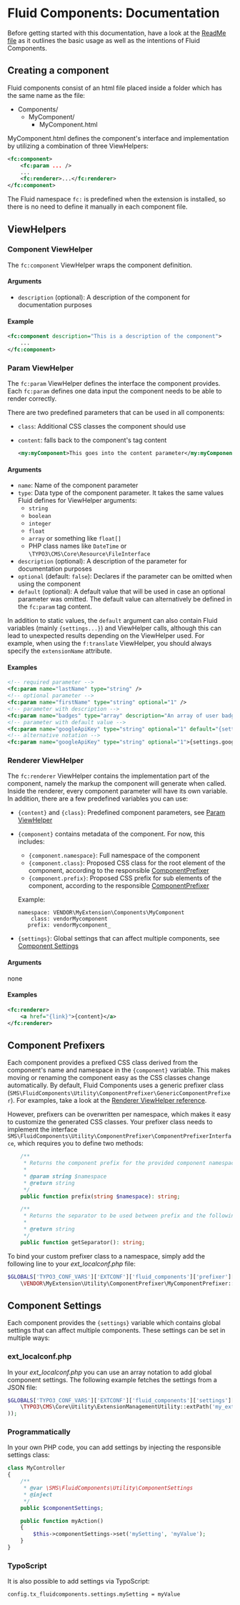 # Fluid Components: Documentation

Before getting started with this documentation, have a look at the [ReadMe file](../ReadMe.md) as it outlines the basic usage as well as the intentions of Fluid Components.

## Creating a component

Fluid components consist of an html file placed inside a folder which has the same name as the file:

* Components/
    * MyComponent/
        * MyComponent.html

MyComponent.html defines the component's interface and implementation by utilizing a combination of three ViewHelpers:

```xml
<fc:component>
    <fc:param ... />
    ...
    <fc:renderer>...</fc:renderer>
</fc:component>
```

The Fluid namespace `fc:` is predefined when the extension is installed, so there is no need to define it manually in each component file.

## ViewHelpers

### Component ViewHelper

The `fc:component` ViewHelper wraps the component definition.

#### Arguments

* `description` (optional): A description of the component for documentation purposes

#### Example

```xml
<fc:component description="This is a description of the component">
    ...
</fc:component>
```

### Param ViewHelper

The `fc:param` ViewHelper defines the interface the component provides. Each `fc:param` defines one data input the component needs to be able to render correctly.

There are two predefined parameters that can be used in all components:

* `class`: Additional CSS classes the component should use
* `content`: falls back to the component's tag content

    ```xml
    <my:myComponent>This goes into the content parameter</my:myComponent>
    ```

#### Arguments

* `name`: Name of the component parameter
* `type`: Data type of the component parameter. It takes the same values Fluid defines for ViewHelper arguments:
    * `string`
    * `boolean`
    * `integer`
    * `float`
    * `array` or something like `float[]`
    * PHP class names like `DateTime` or `\TYPO3\CMS\Core\Resource\FileInterface`
* `description` (optional): A description of the parameter for documentation purposes
* `optional` (default: `false`): Declares if the parameter can be omitted when using the component
* `default` (optional): A default value that will be used in case an optional parameter was omitted. The default value can alternatively be defined in the `fc:param` tag content.

In addition to static values, the `default` argument can also contain Fluid variables (mainly `{settings...}`) and ViewHelper calls, although this can lead to unexpected results depending on the ViewHelper used. For example, when using the `f:translate` ViewHelper, you should always specify the `extensionName` attribute.

#### Examples

```xml
<!-- required parameter -->
<fc:param name="lastName" type="string" />
<!-- optional parameter -->
<fc:param name="firstName" type="string" optional="1" />
<!-- parameter with description -->
<fc:param name="badges" type="array" description="An array of user badges" />
<!-- parameter with default value -->
<fc:param name="googleApiKey" type="string" optional="1" default="{settings.google.apiKey}" />
<!-- alternative notation -->
<fc:param name="googleApiKey" type="string" optional="1">{settings.google.apiKey}</fc:param>
```

### Renderer ViewHelper

The `fc:renderer` ViewHelper contains the implementation part of the component, namely the markup the component will generate when called. Inside the renderer, every component parameter will have its own variable. In addition, there are a few predefined variables you can use:

* `{content}` and `{class}`: Predefined component parameters, see [Param ViewHelper](#param-viewhelper)

* `{component}` contains metadata of the component. For now, this includes:
    * `{component.namespace}`: Full namespace of the component
    * `{component.class}`: Proposed CSS class for the root element of the component, according to the responsible [ComponentPrefixer](#component-prefixer)
    * `{component.prefix}`: Proposed CSS prefix for sub elements of the component, according to the responsible [ComponentPrefixer](#component-prefixer)
    
    Example:
  
    ```
    namespace: VENDOR\MyExtension\Components\MyComponent
        class: vendorMycomponent
       prefix: vendorMycomponent_
    ```

* `{settings}`: Global settings that can affect multiple components, see [Component Settings](#component-settings)

#### Arguments

none

#### Examples

```xml
<fc:renderer>
    <a href="{link}">{content}</a>
</fc:renderer>
```

## Component Prefixers

Each component provides a prefixed CSS class derived from the component's name and namespace in the `{component}` variable. This makes moving or renaming the component easy as the CSS classes change automatically. By default, Fluid Components uses a generic prefixer class (`SMS\FluidComponents\Utility\ComponentPrefixer\GenericComponentPrefixer`). For examples, take a look at the [Renderer ViewHelper reference](#renderer-viewhelper).

However, prefixers can be overwritten per namespace, which makes it easy to customize the generated CSS classes. Your prefixer class needs to implement the interface `SMS\FluidComponents\Utility\ComponentPrefixer\ComponentPrefixerInterface`, which requires you to define two methods:

```php
    /**
     * Returns the component prefix for the provided component namespaces
     *
     * @param string $namespace
     * @return string
     */
    public function prefix(string $namespace): string;

    /**
     * Returns the separator to be used between prefix and the following string
     *
     * @return string
     */
    public function getSeparator(): string;
```

To bind your custom prefixer class to a namespace, simply add the following line to your *ext_localconf.php* file:

```php
$GLOBALS['TYPO3_CONF_VARS']['EXTCONF']['fluid_components']['prefixer']['VENDOR\\MyExtension'] =
    \VENDOR\MyExtension\Utility\ComponentPrefixer\MyComponentPrefixer::class;
```

## Component Settings

Each component provides the `{settings}` variable which contains global settings that can affect multiple components. These settings can be set in multiple ways:

### ext_localconf.php

In your *ext_localconf.php* you can use an array notation to add global component settings. The following example fetches the settings from a JSON file:

```php
$GLOBALS['TYPO3_CONF_VARS']['EXTCONF']['fluid_components']['settings']['styles'] = json_decode(file_get_contents(
    \TYPO3\CMS\Core\Utility\ExtensionManagementUtility::extPath('my_extension', 'styles.json')
));
```

### Programmatically

In your own PHP code, you can add settings by injecting the responsible settings class:

```php
class MyController
{
    /**
     * @var \SMS\FluidComponents\Utility\ComponentSettings
     * @inject
     */
    public $componentSettings;

    public function myAction()
    {
        $this->componentSettings->set('mySetting', 'myValue');
    }
}
```

### TypoScript

It is also possible to add settings via TypoScript:

```
config.tx_fluidcomponents.settings.mySetting = myValue
```
